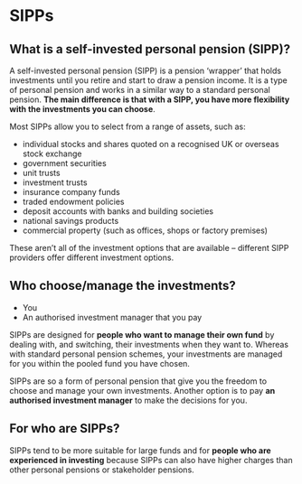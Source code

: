 # SIPPs

## What is a self-invested personal pension (SIPP)?

A self-invested personal pension (SIPP) is a pension ‘wrapper’ that holds investments until you retire and start to draw a pension income. It is a type of personal pension and works in a similar way to a standard personal pension. **The main difference is that with a SIPP, you have more flexibility with the investments you can choose**.

Most SIPPs allow you to select from a range of assets, such as:

- individual stocks and shares quoted on a recognised UK or overseas stock exchange
- government securities
- unit trusts
- investment trusts
- insurance company funds
- traded endowment policies
- deposit accounts with banks and building societies
- national savings products
- commercial property (such as offices, shops or factory premises)

These aren’t all of the investment options that are available – different SIPP providers offer different investment options.

## Who choose/manage the investments?

- You
- An authorised investment manager that you pay


SIPPs are designed for **people who want to manage their own fund** by dealing with, and switching, their investments when they want to. Whereas with standard personal pension schemes, your investments are managed for you within the pooled fund you have chosen.

SIPPs are so a form of personal pension that give you the freedom to choose and manage your own investments. Another option is to pay **an authorised investment manager** to make the decisions for you.

## For who are SIPPs?

SIPPs tend to be more suitable for large funds and for **people who are experienced in investing** because SIPPs can also have higher charges than other personal pensions or stakeholder pensions.


